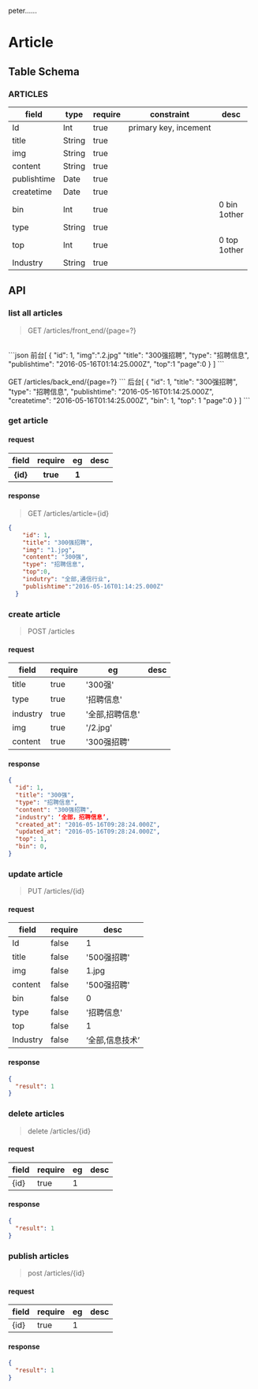 peter...... 
# Article
## Table Schema
### ARTICLES
<table>
  <thead>
    <tr>
      <th>field</th>
      <th>type</th>
      <th>require</th>
      <th>constraint</th>
      <th>desc</th>
    </tr>
  </thead>
  <tbody>
    <tr>
      <td>Id</td>
      <td>Int</td>
      <td>true</td>
      <td>primary key, incement</td>
      <td></td>
    </tr>
    <tr>
      <td>title</td>
      <td>String</td>
      <td>true</td>
      <td></td>
      <td></td>
    </tr>
    <tr>
      <td>img</td>
      <td>String</td>
      <td>true</td>
      <td></td>
      <td></td>
    </tr>
    <tr>
      <td>content</td>
      <td>String</td>
      <td>true</td>
      <td></td>
      <td></td>
    </tr>
    <tr>
      <td>publishtime</td>
      <td>Date</td>
      <td>true</td>
      <td></td>
      <td></td>
    </tr>
    <tr>
      <td>createtime</td>
      <td>Date</td>
      <td>true</td>
      <td></td>
      <td></td>
    </tr>
    <tr>
      <td>bin</td>
      <td>Int</td>
      <td>true</td>
      <td></td>
      <td>0 bin <br>  1other</td>
    </tr>
    <tr>
      <td>type</td>
      <td>String</td>
      <td>true</td>
      <td></td>
      <td></td>
    </tr>
    <tr>
      <td>top</td>
      <td>Int</td>
      <td>true</td>
      <td></td>
      <td>0 top </br>1other</td>
    </tr>
    <tr>
      <td>Industry</td>
      <td>String</td>
      <td>true</td>
      <td></td>
      <td></td>
    </tr>
  </tbody>
</table>


## API
### list all articles

> GET /articles/front_end/{page=?}

<br>
```json
前台[
  {
    "id": 1,
    "img":".2.jpg"
    "title": "300强招聘",
    "type": "招聘信息", 
    "publishtime": "2016-05-16T01:14:25.000Z", 
    "top":1
    "page":0 
  }
]
```
<br><br>
GET /articles/back_end/{page=?}
```
后台[
  {
    "id": 1,
    "title": "300强招聘",
    "type": "招聘信息", 
    "publishtime": "2016-05-16T01:14:25.000Z",
    "createtime": "2016-05-16T01:14:25.000Z",
    "bin": 1,   
    "top": 1 
    "page":0    
  }
]
```
 
### get article

#### request

<table>
  <thead>
    <tr>
      <th>field</th>
      <th>require</th>
      <th>eg</th>
      <th>desc</th>
    </tr>
  </thead>
  <tbody>
    <tr>
      <th>{id}</th>
      <th>true</th>
      <th>1</th>
      <th></th>
    </tr>
  </tbody>
</table>

#### response

> GET /articles/article={id}

```json
{
    "id": 1,
    "title": "300强招聘",
    "img": "1.jpg",
    "content": "300强",
    "type": "招聘信息",  
    "top":0,
    "indutry": "全部,通信行业",  
    "publishtime":"2016-05-16T01:14:25.000Z"
  }
```

### create article

> POST /articles

#### request

<table>
  <thead>
    <tr>
      <th>field</th>
      <th>require</th>
      <th>eg</th>
      <th>desc</th>
    </tr>
  </thead>
  <tbody>
    <tr>
      <td>title</td>
      <td>true</td>
      <td>'300强'</td>
      <td></td>
    </tr>
    <tr>
      <td>type</td>
      <td>true</td>
      <td>'招聘信息'</td>
      <td></td>
    </tr>
    <tr>
      <td>industry</td>
      <td>true</td>
      <td>'全部,招聘信息'</td>
      <td></td>
    </tr>
     <tr>
      <td>img</td>
      <td>true</td>
      <td>'/2.jpg'</td>
      <td></td>
    </tr>
    <tr>
      <td>content</td>
      <td>true</td>
      <td>'300强招聘'</td>
      <td></td>
    </tr>
  </tbody>
</table>

#### response

```json
{
  "id": 1,
  "title": "300强",
  "type": "招聘信息",
  "content": "300强招聘",
  "industry": ‘全部，招聘信息’,
  "created_at": "2016-05-16T09:28:24.000Z",
  "updated_at": "2016-05-16T09:28:24.000Z",
  "top": 1,
  "bin": 0,
}
```

### update article

> PUT /articles/{id}

#### request
<table>
  <thead>
    <tr>
      <th>field</th> 
      <th>require</th> 
      <th>desc</th>
    </tr>
  </thead>
  <tbody>
    <tr>
      <td>Id</td> 
      <td>false</td> 
      <td>1</td>
    </tr>
    <tr>
      <td>title</td> 
      <td>false</td> 
      <td>'500强招聘'</td>
    </tr>
    <tr>
      <td>img</td> 
      <td>false</td> 
      <td>1.jpg</td>
    </tr>
    <tr>
      <td>content</td> 
      <td>false</td> 
      <td>'500强招聘'</td>
    </tr>
    <tr>
      <td>bin</td> 
      <td>false</td> 
      <td>0</td>
    </tr>
    <tr>
      <td>type</td> 
      <td>false</td> 
      <td>'招聘信息'</td>
    </tr>
    <tr>
      <td>top</td> 
      <td>false</td> 
      <td> 1</td>
    </tr>
    <tr>
      <td>Industry</td>
      <td>false</td> 
      <td>‘全部,信息技术’</td>
    </tr>
  </tbody>
</table>

#### response
```json
{
  "result": 1
}
```
### delete articles

> delete /articles/{id}

#### request
<table>
  <thead>
    <tr>
      <th>field</th>
      <th>require</th>
      <th>eg</th>
      <th>desc</th>
    </tr>
  </thead>
  <tbody>
    <tr>
      <td>{id}</td>
      <td>true</td>
      <td>1</td>
      <td></td>
    </tr>
  </tbody>
</table>

#### response
```json
{
  "result": 1
}
```







### publish articles

> post /articles/{id}

#### request
<table>
  <thead>
    <tr>
      <th>field</th>
      <th>require</th>
      <th>eg</th>
      <th>desc</th>
    </tr>
  </thead>
  <tbody>
    <tr>
      <td>{id}</td>
      <td>true</td>
      <td>1</td>
      <td></td>
    </tr>
  </tbody>
</table>

#### response
```json
{
  "result": 1
}
```
